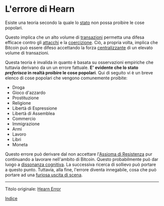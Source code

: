 # L'errore di Hearn



Esiste una teoria secondo la quale lo [stato](ch101-glossary.md#stato) non possa proibire le cose popolari.

Questo implica che un alto volume di [transazioni](ch101-glossary.md#transazione) permetta una difesa efficace contro gli [attacchi](ch101-glossary.md#attacco) e la [coercizione](ch101-glossary.md#coercizione). Ciò, a propria volta, implica che Bitcoin può essere difeso accettando la forza [centralizzante](ch101-glossary.md#centralizzazione) di un elevato volume di transazioni.

Questa teoria è invalida in quanto è basata su osservazioni empiriche che tuttavia derivano da un un errore fattuale. **E' evidente che lo stato _preferisca_ in realtà proibire le cose popolari**. Qui di seguito vi è un breve elenco di cose popolari che vengono comunemente proibite:

* Droga
* Gioco d'azzardo
* Prostituzione
* Religione
* Libertà di Espressione
* Libertà di Assemblea
* Commercio
* Immigrazione
* Armi
* Lavoro
* Libri
* Moneta

Questo errore può derivare dal non accettare l'[Assioma di Resistenza](ch004-axiom-of-resistance.md) pur continuando a lavorare  nell'ambito di Bitcoin. Questo probabilmente può dar luogo a [dissonanza cognitiva](https://it.wikipedia.org/wiki/Dissonanza_cognitiva). La successiva  ricerca di sollievo può portare a questo punto. Tuttavia, alla fine, l'errore diventa innegabile, cosa che può portare ad una [furiosa uscita di scena](https://en.wikipedia.org/wiki/Wikipedia:Rage_quit). 

---------
Titolo originale: [Hearn Error](https://github.com/libbitcoin/libbitcoin-system/wiki/Hearn-Error)

[Indice](/README.md)

